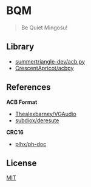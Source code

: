 # BQM
> Be Quiet Mingosu!

## Library
* [summertriangle-dev/acb.py](https://github.com/summertriangle-dev/acb.py)
* [CrescentApricot/acbpy](https://github.com/CrescentApricot/acbpy/blob/master/acbpy/handler.py)

## References
**ACB Format**
* [Thealexbarney/VGAudio](https://github.com/Thealexbarney/VGAudio/blob/master/src/VGAudio/Containers/Hca/HcaReader.cs)
* [subdiox/deresute](https://subdiox.github.io/deresute/resource/criware.html)

**CRC16**
* [plhx/ph-doc](https://github.com/plhx/ph-doc/blob/master/misc-crc16.rst)

## License
[MIT](https://github.com/KOZ39/spineNx/blob/master/LICENSE)